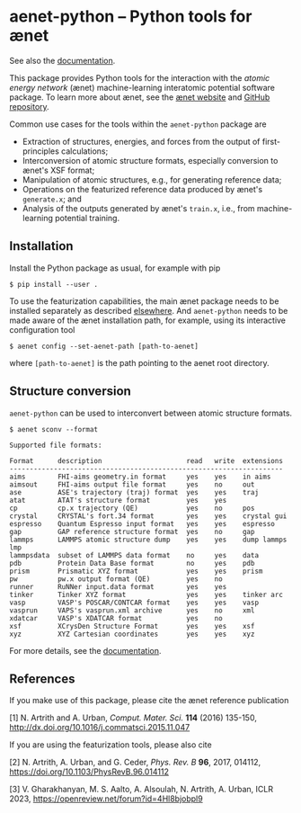 # aenet-python – Python tools for ænet

See also the [documentation](https://aenet-python.readthedocs.io/en/latest/).

This package provides Python tools for the interaction with the *atomic energy network* (ænet) machine-learning interatomic potential software package.  To learn more about ænet, see the [ænet website](http://ann.atomistic.net/) and [GitHub repository](http://ann.atomistic.net/).

Common use cases for the tools within the `aenet-python`  package are

* Extraction of structures, energies, and forces from the output of first-principles calculations;
* Interconversion of atomic structure formats, especially conversion to ænet's XSF format;
* Manipulation of atomic structures, e.g., for generating reference data;
* Operations on the featurized reference data produced by ænet's `generate.x`; and
* Analysis of the outputs generated by ænet's `train.x`, i.e., from machine-learning potential training.

## Installation

Install the Python package as usual, for example with pip

    $ pip install --user .

To use the featurization capabilities, the main ænet package needs to be installed separately as described [elsewhere](http://ann.atomistic.net/documentation/).  And `aenet-python` needs to be made aware of the ænet installation path, for example, using its interactive configuration tool

    $ aenet config --set-aenet-path [path-to-aenet]

where `[path-to-aenet]` is the path pointing to the aenet root directory.

## Structure conversion

`aenet-python` can be used to interconvert between atomic structure formats.

    $ aenet sconv --format

    Supported file formats:

    Format      description                     read   write  extensions
    --------------------------------------------------------------------
    aims        FHI-aims geometry.in format     yes    yes    in aims
    aimsout     FHI-aims output file format     yes    no     out
    ase         ASE's trajectory (traj) format  yes    yes    traj
    atat        ATAT's structure format         yes    yes
    cp          cp.x trajectory (QE)            yes    no     pos
    crystal     CRYSTAL's fort.34 format        yes    yes    crystal gui
    espresso    Quantum Espresso input format   yes    yes    espresso
    gap         GAP reference structure format  yes    no     gap
    lammps      LAMMPS atomic structure dump    yes    yes    dump lammps lmp
    lammpsdata  subset of LAMMPS data format    no     yes    data
    pdb         Protein Data Base format        no     yes    pdb
    prism       Prismatic XYZ format            yes    yes    prism
    pw          pw.x output format (QE)         yes    no
    runner      RuNNer input.data format        yes    yes
    tinker      Tinker XYZ format               yes    yes    tinker arc
    vasp        VASP's POSCAR/CONTCAR format    yes    yes    vasp
    vasprun     VAPS's vasprun.xml archive      yes    no     xml
    xdatcar     VASP's XDATCAR format           yes    no
    xsf         XCrysDen Structure Format       yes    yes    xsf
    xyz         XYZ Cartesian coordinates       yes    yes    xyz

For more details, see the [documentation](https://aenet-python.readthedocs.io/en/latest/).



## References

If you make use of this package, please cite the ænet reference publication

[1] N. Artrith and A. Urban, *Comput. Mater. Sci.* **114** (2016) 135-150, http://dx.doi.org/10.1016/j.commatsci.2015.11.047

If you are using the featurization tools, please also cite

[2] N. Artrith, A. Urban, and G. Ceder,
*Phys. Rev. B* **96**, 2017, 014112, https://doi.org/10.1103/PhysRevB.96.014112

[3] V. Gharakhanyan, M. S. Aalto, A. Alsoulah, N. Artrith, A. Urban,
ICLR 2023, https://openreview.net/forum?id=4Hl8bjobpl9
